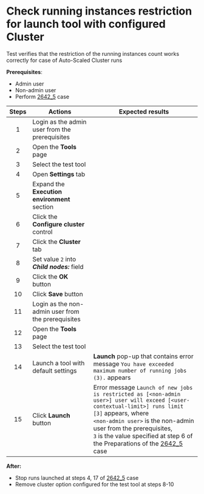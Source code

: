 # Check running instances restriction for launch tool with configured Cluster

Test verifies that the restriction of the running instances count works correctly for case of Auto-Scaled Cluster runs

**Prerequisites**:
- Admin user
- Non-admin user
- Perform [2642_5](2642_5.md) case

| Steps | Actions | Expected results |
| :---: | --- | --- |
| 1 | Login as the admin user from the prerequisites | |
| 2 | Open the **Tools** page | |
| 3 | Select the test tool | |
| 4 | Open **Settings** tab | |
| 5 | Expand the **Execution environment** section | |
| 6 | Click the **Configure cluster** control | |
| 7 | Click the **Cluster** tab | |
| 8 | Set value `2` into ***Child nodes:*** field | |
| 9 | Click the **OK** button | |
| 10 | Click **Save** button | |
| 11 | Login as the non-admin user from the prerequisites | |
| 12 | Open the **Tools** page | |
| 13 | Select the test tool | |
| 14 | Launch a tool with default settings | **Launch** pop-up that contains error message `You have exceeded maximum number of running jobs (3).` appears |
| 15 | Click **Launch** button | Error message `Launch of new jobs is restricted as [<non-admin user>] user will exceed [<user-contextual-limit>] runs limit [3]` appears, where <br> `<non-admin user>` is the non-admin user from the prerequisites, <br> `3` is the value specified at step 6 of the Preparations of the [2642_5](2642_5.md) case |

**After:**
- Stop runs launched at steps 4, 17 of [2642_5](2642_5.md) case
- Remove cluster option configured for the test tool at steps 8-10
